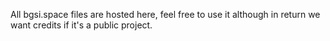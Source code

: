 All bgsi.space files are hosted here, feel free to use it although in return we want credits if it's a public project.
